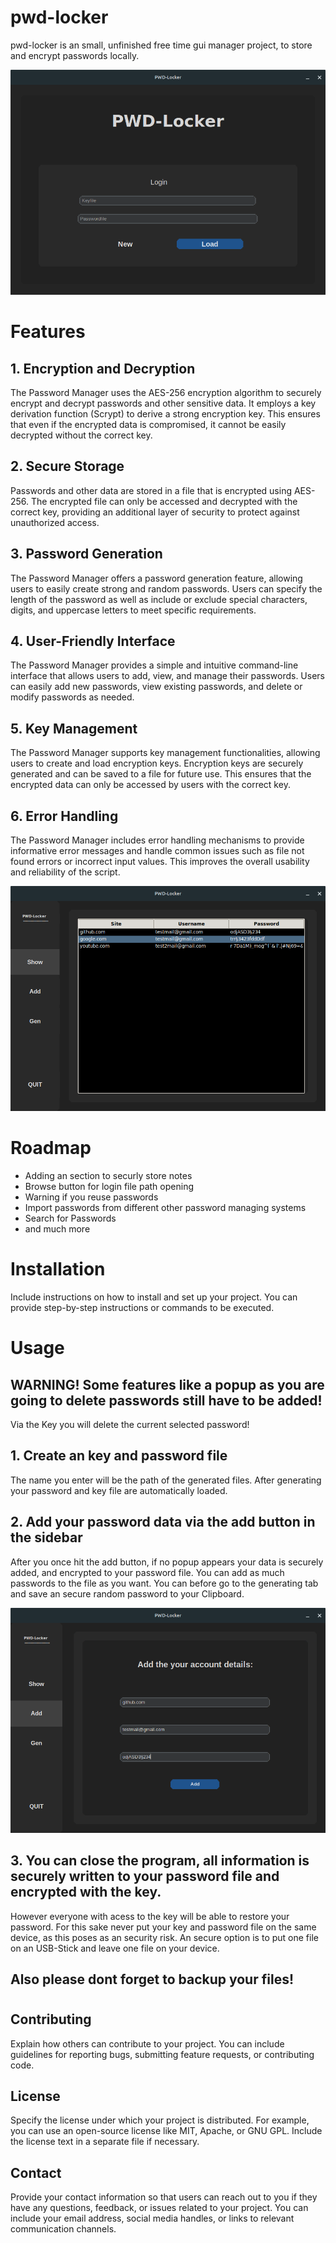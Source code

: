# pwd-locker

pwd-locker is an small, unfinished free time gui manager project, to store and encrypt passwords locally.

![Login](pictures/login.png)

# Features
## 1. Encryption and Decryption
The Password Manager uses the AES-256 encryption algorithm to securely encrypt and decrypt passwords and other sensitive data. It employs a key derivation function (Scrypt) to derive a strong encryption key. This ensures that even if the encrypted data is compromised, it cannot be easily decrypted without the correct key.

## 2. Secure Storage
Passwords and other data are stored in a file that is encrypted using AES-256. The encrypted file can only be accessed and decrypted with the correct key, providing an additional layer of security to protect against unauthorized access.

## 3. Password Generation
The Password Manager offers a password generation feature, allowing users to easily create strong and random passwords. Users can specify the length of the password as well as include or exclude special characters, digits, and uppercase letters to meet specific requirements.

## 4. User-Friendly Interface
The Password Manager provides a simple and intuitive command-line interface that allows users to add, view, and manage their passwords. Users can easily add new passwords, view existing passwords, and delete or modify passwords as needed.

## 5. Key Management
The Password Manager supports key management functionalities, allowing users to create and load encryption keys. Encryption keys are securely generated and can be saved to a file for future use. This ensures that the encrypted data can only be accessed by users with the correct key.

## 6. Error Handling
The Password Manager includes error handling mechanisms to provide informative error messages and handle common issues such as file not found errors or incorrect input values. This improves the overall usability and reliability of the script.

![Table](pictures/show.png)

# Roadmap
- Adding an section to securly store notes
- Browse button for login file path opening
- Warning if you reuse passwords
- Import passwords from different other password managing systems
- Search for Passwords
- and much more

# Installation

Include instructions on how to install and set up your project. You can provide step-by-step instructions or commands to be executed.

# Usage

## WARNING! Some features like a popup as you are going to delete passwords still have to be added!
Via the <Delete> Key you will delete the current selected password!

## 1. Create an key and password file
The name you enter will be the path of the generated files. After generating your password and key file are automatically loaded.

## 2. Add your password data via the add button in the sidebar
After you  once hit the add button, if no popup appears your data is securely added, and encrypted to your password file. You can add as much passwords to the file as you want. You can before go to the generating tab and save an secure random password to your Clipboard.

![Add](pictures/add.png)
  
## 3. You can close the program, all information is securely written to your password file and encrypted with the key.
  However everyone with acess to the key will be able to restore your password. For this sake never put your key and password file on the same device, as this poses as an security risk. An secure option is to put one file on an USB-Stick and leave one file on your device.
  
## Also please dont forget to backup your files!

#
## Contributing

Explain how others can contribute to your project. You can include guidelines for reporting bugs, submitting feature requests, or contributing code.

## License

Specify the license under which your project is distributed. For example, you can use an open-source license like MIT, Apache, or GNU GPL. Include the license text in a separate file if necessary.

## Contact

Provide your contact information so that users can reach out to you if they have any questions, feedback, or issues related to your project. You can include your email address, social media handles, or links to relevant communication channels.
